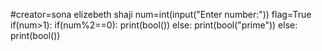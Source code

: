 #creator=sona elizebeth shaji
num=int(input("Enter number:"))
flag=True
if(num>1):
  if(num%2==0):
    print(bool())
  else:
    print(bool("prime"))
else:
  print(bool())
